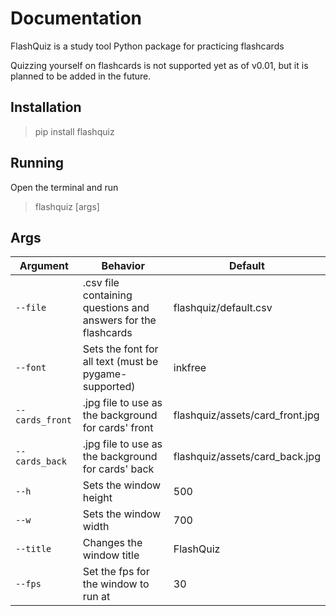 # Documentation

FlashQuiz is a study tool Python package for practicing flashcards

Quizzing yourself on flashcards is not supported yet as of v0.01, but it is planned to be added in the future.

## Installation

> pip install flashquiz


## Running

Open the terminal and run

> flashquiz [args]


## Args

| Argument        | Behavior                                                      | Default                         |
|-----------------|---------------------------------------------------------------|---------------------------------|
| `--file`        | .csv file containing questions and answers for the flashcards | flashquiz/default.csv           |
| `--font`        | Sets the font for all text (must be pygame-supported)         | inkfree                         |
| `--cards_front` | .jpg file to use as the background for cards' front           | flashquiz/assets/card_front.jpg |
| `--cards_back`  | .jpg file to use as the background for cards' back            | flashquiz/assets/card_back.jpg  |
| `--h`           | Sets the window height                                        | 500                             |
| `--w`           | Sets the window width                                         | 700                             |
| `--title`       | Changes the window title                                      | FlashQuiz                       |
| `--fps`         | Set the fps for the window to run at                          | 30                              |
